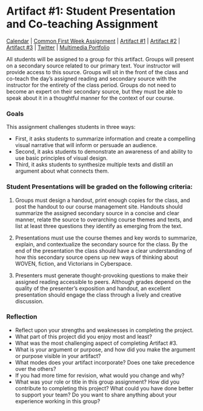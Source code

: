 <h1>Artifact #1: Student Presentation and Co-teaching Assignment</h1>

<a href="https://kholterhoff.github.io/F17_ENG_1102/Victorians_In_Cyberspace">Calendar</a>  |  <a href="https://kholterhoff.github.io/F17_ENG_1102/Common_First_Week_Assignment">Common First Week Assignment</a> | <a href="https://kholterhoff.github.io/F17_ENG_1102/Artifact_1">Artifact #1</a> |  <a href="https://kholterhoff.github.io/F17_ENG_1102/Artifact_2">Artifact #2</a> |  <a href="https://kholterhoff.github.io/F17_ENG_1102/Artifact_3">Artifact #3</a> |  <a href="https://kholterhoff.github.io/F17_ENG_1102/Twitter">Twitter</a> | <a href="https://kholterhoff.github.io/F17_ENG_1102/Multimedia_Portfolio">Multimedia Portfolio</a>

All students will be assigned to a group for this artifact. Groups will present on a secondary source related to our primary text. Your instructor will provide access to this source. Groups will sit in the front of the class and co-teach the day’s assigned reading and secondary source with the instructor for the entirety of the class period. Groups do not need to become an expert on their secondary source, but they must be able to speak about it in a thoughtful manner for the context of our course.


<h3>Goals</h3>

This assignment challenges students in three ways:

* First, it asks students to summarize information and create a compelling visual narrative that will inform or persuade an audience.
* Second, it asks students to demonstrate an awareness of and ability to use basic principles of visual design.
* Third, it asks students to synthesize multiple texts and distill an argument about what connects them.


<h3>Student Presentations will be graded on the following criteria:</h3>

1)	Groups must design a handout, print enough copies for the class, and post the handout to our course management site. Handouts should summarize the assigned secondary source in a concise and clear manner, relate the source to overarching course themes and texts, and list at least three questions they identify as emerging from the text. 

2)	Presentations must use the course themes and key words to summarize, explain, and contextualize the secondary source for the class. By the end of the presentation the class should have a clear understanding of how this secondary source opens up new ways of thinking about WOVEN, fiction, and Victorians in Cyberspace.

3)	Presenters must generate thought-provoking questions to make their assigned reading accessible to peers. Although grades depend on the quality of the presenter’s exposition and handout, an excellent presentation should engage the class through a lively and creative discussion.


<h3>Reflection</h3>

* Reflect upon your strengths and weaknesses in completing the project.
* What part of this project did you enjoy most and least?
* What was the most challenging aspect of completing Artifact #3.
* What is your argument or purpose, and how did you make the argument or purpose visible in your artifact?
* What modes does your artifact incorporate? Does one take precedence over the others?
* If you had more time for revision, what would you change and why?
* What was your role or title in this group assignment? How did you contribute to completing this project? What could you have done better to support your team? Do you want to share anything about your experience working in this group?

